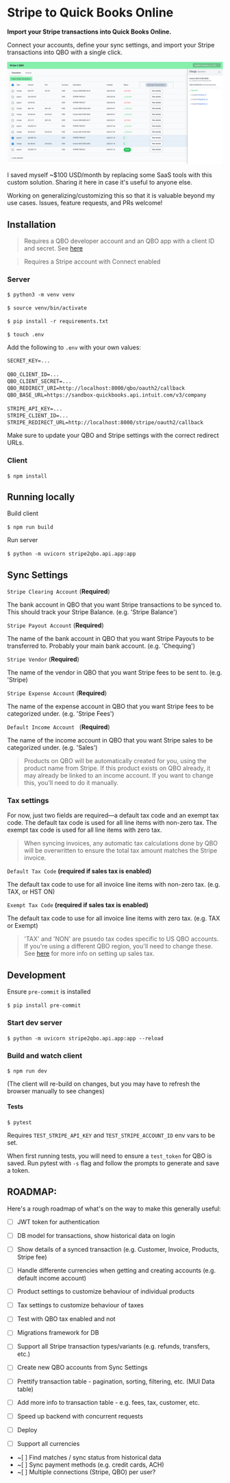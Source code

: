 # Stripe to Quick Books Online

**Import your Stripe transactions into Quick Books Online.**

Connect your accounts, define your sync settings, and import your Stripe transactions into QBO with a single click.

![screenshot](screenshot.png)

I saved myself ~$100 USD/month by replacing some SaaS tools with this custom solution. Sharing it here in case it's useful to anyone else.

Working on generalizing/customizing this so that it is valuable beyond my use cases. Issues, feature requests, and PRs welcome!

## Installation

> Requires a QBO developer account and an QBO app with a client ID and secret. See [here](https://developer.intuit.com/app/developer/qbo/docs/develop/authentication-and-authorization/oauth-2.0)

> Requires a Stripe account with Connect enabled

### Server

`$ python3 -m venv venv`

`$ source venv/bin/activate`

`$ pip install -r requirements.txt`

`$ touch .env`

Add the following to `.env` with your own values:

```
SECRET_KEY=...

QBO_CLIENT_ID=...
QBO_CLIENT_SECRET=...
QBO_REDIRECT_URI=http://localhost:8000/qbo/oauth2/callback
QBO_BASE_URL=https://sandbox-quickbooks.api.intuit.com/v3/company

STRIPE_API_KEY=...
STRIPE_CLIENT_ID=...
STRIPE_REDIRECT_URL=http://localhost:8000/stripe/oauth2/callback
```

Make sure to update your QBO and Stripe settings with the correct redirect URLs.

### Client

`$ npm install`

## Running locally

Build client

`$ npm run build`

Run server

`$ python -m uvicorn stripe2qbo.api.app:app`

## Sync Settings

`Stripe Clearing Account` (**Required**)

The bank account in QBO that you want Stripe transactions to be synced to. This should track your Stripe Balance. (e.g. 'Stripe Balance')

`Stripe Payout Account` (**Required**)

The name of the bank account in QBO that you want Stripe Payouts to be transferred to. Probably your main bank account. (e.g. 'Chequing')

`Stripe Vendor` (**Required**)

The name of the vendor in QBO that you want Stripe fees to be sent to. (e.g. 'Stripe\)

`Stripe Expense Account` (**Required**)

The name of the expense account in QBO that you want Stripe fees to be categorized under. (e.g. 'Stripe Fees')

`Default Income Account ` (**Required**)

The name of the income account in QBO that you want Stripe sales to be categorized under. (e.g. 'Sales')

> Products on QBO will be automatically created for you, using the product name from Stripe. If this product exists on QBO already, it may already be linked to an income account. If you want to change this, you'll need to do it manually.

### Tax settings

For now, just two fields are required—a default tax code and an exempt tax code. The default tax code is used for all line items with non-zero tax. The exempt tax code is used for all line items with zero tax.

> When syncing invoices, any automatic tax calculations done by QBO will be overwritten to ensure the total tax amount matches the Stripe invoice.

`Default Tax Code` **(required if sales tax is enabled)**

The default tax code to use for all invoice line items with non-zero tax. (e.g. TAX, or HST ON)

`Exempt Tax Code` **(required if sales tax is enabled)**

The default tax code to use for all invoice line items with zero tax. (e.g. TAX or Exempt)

> 'TAX' and 'NON' are psuedo tax codes specific to US QBO accounts. If you're using a different QBO region, you'll need to change these. See [here](https://developer.intuit.com/app/developer/qbo/docs/develop/tutorials/transaction-tax-detail-entity-fields) for more info on setting up sales tax.

## Development

Ensure `pre-commit` is installed

`$ pip install pre-commit`

### Start dev server

`$ python -m uvicorn stripe2qbo.api.app:app --reload`

### Build and watch client

`$ npm run dev`

(The client will re-build on changes, but you may have to refresh the browser manually to see changes)

#### Tests

`$ pytest`

Requires `TEST_STRIPE_API_KEY` and `TEST_STRIPE_ACCOUNT_ID` env vars to be set.

When first running tests, you will need to ensure a `test_token` for QBO is saved. Run pytest with `-s` flag and follow the prompts to generate and save a token.

## ROADMAP:

Here's a rough roadmap of what's on the way to make this generally useful:

-   [ ] JWT token for authentication
-   [ ] DB model for transactions, show historical data on login
-   [ ] Show details of a synced transaction (e.g. Customer, Invoice, Products, Stripe fee)

-   [ ] Handle differente currencies when getting and creating accounts (e.g. default income account)
-   [ ] Product settings to customize behaviour of individual products
-   [ ] Tax settings to customize behaviour of taxes
-   [ ] Test with QBO tax enabled and not
-   [ ] Migrations framework for DB
-   [ ] Support all Stripe transaction types/variants (e.g. refunds, transfers, etc.)
-   [ ] Create new QBO accounts from Sync Settings
-   [ ] Prettify transaction table - pagination, sorting, filtering, etc. (MUI Data table)
-   [ ] Add more info to transaction table - e.g. fees, tax, customer, etc.
-   [ ] Speed up backend with concurrent requests
-   [ ] Deploy
-   [ ] Support all currencies
-   ~[ ] Find matches / sync status from historical data
-   ~[ ] Sync payment methods (e.g. credit cards, ACH)
-   ~[ ] Multiple connections (Stripe, QBO) per user?
